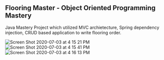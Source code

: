 ## Flooring Master - Object Oriented Programming Mastery

Java Mastery Project which utilized MVC archietecture, Spring dependency injection, CRUD based application to write flooring order.

![Screen Shot 2020-07-03 at 4 15 21 PM](https://user-images.githubusercontent.com/50243619/86497789-a878b780-bd48-11ea-9349-bc61302136ba.png)
![Screen Shot 2020-07-03 at 4 15 41 PM](https://user-images.githubusercontent.com/50243619/86497793-aa427b00-bd48-11ea-8efc-924d3e96e029.png)
![Screen Shot 2020-07-03 at 4 16 13 PM](https://user-images.githubusercontent.com/50243619/86497802-ab73a800-bd48-11ea-9f38-cee92a9c606b.png)
